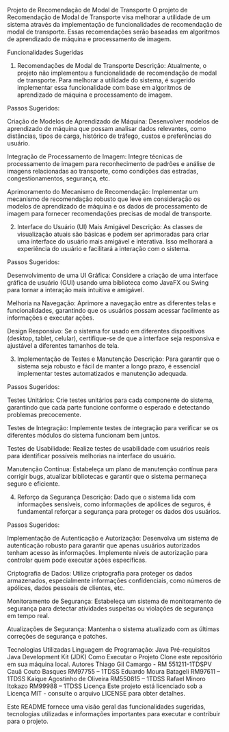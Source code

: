 Projeto de Recomendação de Modal de Transporte
O projeto de Recomendação de Modal de Transporte visa melhorar a utilidade de um sistema através da implementação de funcionalidades de recomendação de modal de transporte. Essas recomendações serão baseadas em algoritmos de aprendizado de máquina e processamento de imagem.

Funcionalidades Sugeridas
1. Recomendações de Modal de Transporte
Descrição: Atualmente, o projeto não implementou a funcionalidade de recomendação de modal de transporte. Para melhorar a utilidade do sistema, é sugerido implementar essa funcionalidade com base em algoritmos de aprendizado de máquina e processamento de imagem.

Passos Sugeridos:

Criação de Modelos de Aprendizado de Máquina: Desenvolver modelos de aprendizado de máquina que possam analisar dados relevantes, como distâncias, tipos de carga, histórico de tráfego, custos e preferências do usuário.

Integração de Processamento de Imagem: Integre técnicas de processamento de imagem para reconhecimento de padrões e análise de imagens relacionadas ao transporte, como condições das estradas, congestionamentos, segurança, etc.

Aprimoramento do Mecanismo de Recomendação: Implementar um mecanismo de recomendação robusto que leve em consideração os modelos de aprendizado de máquina e os dados de processamento de imagem para fornecer recomendações precisas de modal de transporte.

2. Interface do Usuário (UI) Mais Amigável
Descrição: As classes de visualização atuais são básicas e podem ser aprimoradas para criar uma interface do usuário mais amigável e interativa. Isso melhorará a experiência do usuário e facilitará a interação com o sistema.

Passos Sugeridos:

Desenvolvimento de uma UI Gráfica: Considere a criação de uma interface gráfica de usuário (GUI) usando uma biblioteca como JavaFX ou Swing para tornar a interação mais intuitiva e amigável.

Melhoria na Navegação: Aprimore a navegação entre as diferentes telas e funcionalidades, garantindo que os usuários possam acessar facilmente as informações e executar ações.

Design Responsivo: Se o sistema for usado em diferentes dispositivos (desktop, tablet, celular), certifique-se de que a interface seja responsiva e ajustável a diferentes tamanhos de tela.

3. Implementação de Testes e Manutenção
Descrição: Para garantir que o sistema seja robusto e fácil de manter a longo prazo, é essencial implementar testes automatizados e manutenção adequada.

Passos Sugeridos:

Testes Unitários: Crie testes unitários para cada componente do sistema, garantindo que cada parte funcione conforme o esperado e detectando problemas precocemente.

Testes de Integração: Implemente testes de integração para verificar se os diferentes módulos do sistema funcionam bem juntos.

Testes de Usabilidade: Realize testes de usabilidade com usuários reais para identificar possíveis melhorias na interface do usuário.

Manutenção Contínua: Estabeleça um plano de manutenção contínua para corrigir bugs, atualizar bibliotecas e garantir que o sistema permaneça seguro e eficiente.

4. Reforço da Segurança
Descrição: Dado que o sistema lida com informações sensíveis, como informações de apólices de seguros, é fundamental reforçar a segurança para proteger os dados dos usuários.

Passos Sugeridos:

Implementação de Autenticação e Autorização: Desenvolva um sistema de autenticação robusto para garantir que apenas usuários autorizados tenham acesso às informações. Implemente níveis de autorização para controlar quem pode executar ações específicas.

Criptografia de Dados: Utilize criptografia para proteger os dados armazenados, especialmente informações confidenciais, como números de apólices, dados pessoais de clientes, etc.

Monitoramento de Segurança: Estabeleça um sistema de monitoramento de segurança para detectar atividades suspeitas ou violações de segurança em tempo real.

Atualizações de Segurança: Mantenha o sistema atualizado com as últimas correções de segurança e patches.

Tecnologias Utilizadas
Linguagem de Programação: Java
Pré-requisitos
Java Development Kit (JDK)
Como Executar o Projeto
Clone este repositório em sua máquina local.
Autores
Thiago Gil Camargo - RM 551211-1TDSPV
Cauã Couto Basques RM97755 – 1TDSS
Eduardo Moura Batageli RM97611 – 1TDSS
Kaique Agostinho de Oliveira RM550815 – 1TDSS
Rafael Minoro Itokazo RM99988 – 1TDSS
Licença
Este projeto está licenciado sob a Licença MIT - consulte o arquivo LICENSE para obter detalhes.

Este README fornece uma visão geral das funcionalidades sugeridas, tecnologias utilizadas e informações importantes para executar e contribuir para o projeto.
